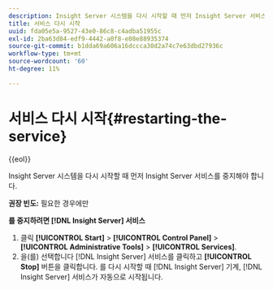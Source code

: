 ```yaml
---
description: Insight Server 시스템을 다시 시작할 때 먼저 Insight Server 서비스를 중지해야 합니다.
title: 서비스 다시 시작
uuid: fda05e5a-9527-43e0-86c8-c4adba51955c
exl-id: 2ba63d84-edf9-4442-a0f8-e08e88935374
source-git-commit: b1dda69a606a16dccca30d2a74c7e63dbd27936c
workflow-type: tm+mt
source-wordcount: '60'
ht-degree: 11%

---
```


# 서비스 다시 시작{#restarting-the-service}

{{eol}}

Insight Server 시스템을 다시 시작할 때 먼저 Insight Server 서비스를 중지해야 합니다.

**권장 빈도:** 필요한 경우에만

**를 중지하려면 [!DNL Insight Server] 서비스**

1. 클릭 **[!UICONTROL Start]** > **[!UICONTROL Control Panel]** > **[!UICONTROL Administrative Tools]** > **[!UICONTROL Services]**.
1. 을(를) 선택합니다 [!DNL Insight Server] 서비스를 클릭하고 **[!UICONTROL Stop]** 버튼을 클릭합니다.
를 다시 시작할 때 [!DNL Insight Server] 기계, [!DNL Insight Server] 서비스가 자동으로 시작됩니다.

